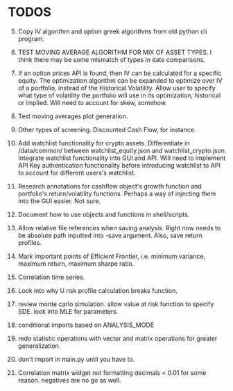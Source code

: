 # TODOS

5. Copy IV algorithm and option greek algorithms from old python cli program. 

6. TEST MOVING AVERAGE ALGORITHM FOR MIX OF ASSET TYPES. I think there may be some mismatch of types in date comparisons.

16. If an option prices API is found, then IV can be calculated for a specific equity. The optimization algorithm can be expanded to optimize over IV of a portfolio, instead of the Historical Volatility. Allow user to specify what type of volatility the portfolio will use in its optimization, historical or implied. Will need to account for skew, somehow. 

17. Test moving averages plot generation.

20. Other types of screening. Discounted Cash Flow, for instance. 

21. Add watchlist functionality for crypto assets. Differentiate in /data/common/ between watchlist_equity.json and watchlist_crypto.json. Integrate watchlist functionality into GUI and API. Will need to implement API Key authentication functionality before introducing watchlist to API to account for different users's watchlist.

23. Research annotations for cashflow object's growth function and portfolio's return/volatility functions. Perhaps a way of injecting them into the GUI easier. Not sure.

26. Document how to use objects and functions in shell/scripts.

31. Allow relative file references when saving analysis. Right now needs to be absolute path inputted into -save argument. Also, save return profiles. 

34. Mark important points of Efficient Frontier, i.e. minimum variance, maximum return, maximum sharpe ratio.

35. Correlation time series.

37. Look into why U risk profile calculation breaks function.

42. review monte carlo simulation. allow value at risk function to specify SDE. look into MLE for parameters.

44. conditional imports based on ANALYSIS_MODE

46. redo statistic operations with vector and matrix operations for greater generalization.

47. don't import in main.py until you have to.

48. Correlation matrix widget not formatting decimals < 0.01 for some reason. negatives are no go as well.